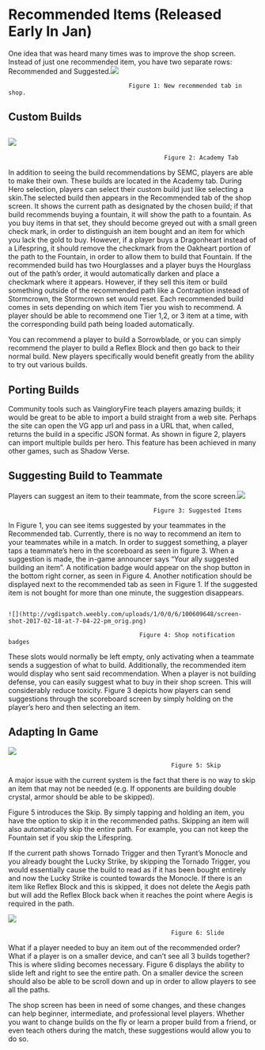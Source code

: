 # Recommended Items \(Released Early In Jan\)

One idea that was heard many times was to improve the shop screen. Instead of just one recommended item, you have two separate rows: Recommended and Suggested.![](http://vgdispatch.weebly.com/uploads/1/0/0/6/100609648/redo-2_orig.jpg)

```
                                  Figure 1: New recommended tab in shop.
```

## Custom Builds

## ![](http://vgdispatch.weebly.com/uploads/1/0/0/6/100609648/imageskillzbuilds_orig.jpg)

```
                                            Figure 2: Academy Tab
```

In addition to seeing the build recommendations by SEMC, players are able to make their own. These builds are located in the Academy tab. During Hero selection, players can select their custom build just like selecting a skin.The selected build then appears in the Recommended tab of the shop screen. It shows the current path as designated by the chosen build; if that build recommends buying a fountain, it will show the path to a fountain. As you buy items in that set, they should become greyed out with a small green check mark, in order to distinguish an item bought and an item for which you lack the gold to buy. However, if a player buys a Dragonheart instead of a Lifespring, it should remove the checkmark from the Oakheart portion of the path to the Fountain, in order to allow them to build that Fountain. If the recommended build has two Hourglasses and a player buys the Hourglass out of the path’s order, it would automatically darken and place a checkmark where it appears. However, if they sell this item or build something outside of the recommended path like a Contraption instead of Stormcrown, the Stormcrown set would reset. Each recommended build comes in sets depending on which item Tier you wish to recommend. A player should be able to recommend one Tier 1,2, or 3 item at a time, with the corresponding build path being loaded automatically.

You can recommend a player to build a Sorrowblade, or you can simply recommend the player to build a Reflex Block and then go back to their normal build. New players specifically would benefit greatly from the ability to try out various builds.

## Porting Builds

Community tools such as VaingloryFire teach players amazing builds; it would be great to be able to import a build straight from a web site. Perhaps the site can open the VG app url and pass in a URL that, when called, returns the build in a specific JSON format. As shown in figure 2, players can import multiple builds per hero.  This feature has been achieved in many other games, such as Shadow Verse.

## Suggesting Build to Teammate

Players can suggest an item to their teammate, from the score screen.![](http://vgdispatch.weebly.com/uploads/1/0/0/6/100609648/skillzsuggest_orig.jpg)

```
                                         Figure 3: Suggested Items
```

In Figure 1, you can see items suggested by your teammates in the Recommended tab. Currently, there is no way to recommend an item to your teammates while in a match. In order to suggest something, a player taps a teammate’s hero in the scoreboard as seen in figure 3. When a suggestion is made, the in-game announcer says “Your ally suggested building an item”. A notification badge would appear on the shop button in the bottom right corner, as seen in Figure 4. Another notification should be displayed next to the recommended tab as seen in Figure 1. If the suggested item is not bought for more than one minute, the suggestion disappears.

                                                                             ![](http://vgdispatch.weebly.com/uploads/1/0/0/6/100609648/screen-shot-2017-02-18-at-7-04-22-pm_orig.png)

```
                                     Figure 4: Shop notification badges                                                     
```

These slots would normally be left empty, only activating when a teammate sends a suggestion of what to build. Additionally, the recommended item would display who sent said recommendation. When a player is not building defense, you can easily suggest what to buy in their shop screen. This will considerably reduce toxicity. Figure 3 depicts how players can send suggestions through the scoreboard screen by simply holding on the player’s hero and then selecting an item.

## Adapting In Game

![](http://vgdispatch.weebly.com/uploads/1/0/0/6/100609648/redo-2-skip_orig.jpg)

```
                                              Figure 5: Skip
```

A major issue with the current system is the fact that there is no way to skip an item that may not be needed \(e.g. If opponents are building double crystal, armor should be able to be skipped\).

Figure 5 introduces the Skip. By simply tapping and holding an item, you have the option to skip it in the recommended paths. Skipping an item will also automatically skip the entire path. For example, you can not keep the Fountain set if you skip the Lifespring.

If the current path shows Tornado Trigger and then Tyrant’s Monocle and you already bought the Lucky Strike, by skipping the Tornado Trigger, you would essentially cause the build to read as if it has been bought entirely and now the Lucky Strike is counted towards the Monocle. If there is an item like Reflex Block and this is skipped, it does not delete the Aegis path but will add the Reflex Block back when it reaches the point where Aegis is required in the path.

![](http://vgdispatch.weebly.com/uploads/1/0/0/6/100609648/redo-2-slide_orig.jpg)

```
                                              Figure 6: Slide
```

What if a player needed to buy an item out of the recommended order? What if a player is on a smaller device, and can’t see all 3 builds together? This is where sliding becomes necessary. Figure 6 displays the ability to slide left and right to see the entire path. On a smaller device the screen should also be able to be scroll down and up in order to allow players to see all the paths.

The shop screen has been in need of some changes, and these changes can help beginner, intermediate, and professional level players. Whether you want to change builds on the fly or learn a proper build from a friend, or even teach others during the match, these suggestions would allow you to do so.

